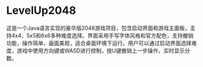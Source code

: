 # LevelUp2048
这是一个Java语言实现的豪华版2048游戏项目，包含启动界面和游戏主面板，支持4x4、5x5和6x6多种难度选择。界面采用手写字体风格和官方配色，支持撤销功能，操作简单，画面美观，适合桌面环境下运行。用户可以通过启动界面选择难度，游戏中使用方向键或WASD进行控制，按U键撤销上一步操作，实时显示分数。
